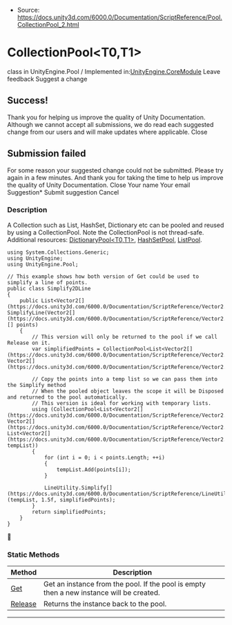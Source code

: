 * Source: https://docs.unity3d.com/6000.0/Documentation/ScriptReference/Pool.CollectionPool_2.html

# CollectionPool<T0,T1>
class in UnityEngine.Pool
/
Implemented in:[UnityEngine.CoreModule](https://docs.unity3d.com/6000.0/Documentation/ScriptReference/UnityEngine.CoreModule.html)
Leave feedback
Suggest a change
## Success!
Thank you for helping us improve the quality of Unity Documentation. Although we cannot accept all submissions, we do read each suggested change from our users and will make updates where applicable.
Close
## Submission failed
For some reason your suggested change could not be submitted. Please <a>try again</a> in a few minutes. And thank you for taking the time to help us improve the quality of Unity Documentation.
Close
Your name Your email Suggestion* Submit suggestion
Cancel
### Description
A Collection such as List, HashSet, Dictionary etc can be pooled and reused by using a CollectionPool.
Note the CollectionPool is not thread-safe. Additional resources: [DictionaryPool<T0,T1>](https://docs.unity3d.com/6000.0/Documentation/ScriptReference/Pool.DictionaryPool_2.html), [HashSetPool<T0>](https://docs.unity3d.com/6000.0/Documentation/ScriptReference/Pool.HashSetPool_1.html), [ListPool<T0>](https://docs.unity3d.com/6000.0/Documentation/ScriptReference/Pool.ListPool_1.html).
```
using System.Collections.Generic;
using UnityEngine;
using UnityEngine.Pool;  
  
// This example shows how both version of Get could be used to simplify a line of points.
public class Simplify2DLine
{
    public List<Vector2[](https://docs.unity3d.com/6000.0/Documentation/ScriptReference/Vector2.html)> SimplifyLine(Vector2[](https://docs.unity3d.com/6000.0/Documentation/ScriptReference/Vector2.html)[] points)
    {
        // This version will only be returned to the pool if we call Release on it.
        var simplifiedPoints = CollectionPool<List<Vector2[](https://docs.unity3d.com/6000.0/Documentation/ScriptReference/Vector2.html)>, Vector2[](https://docs.unity3d.com/6000.0/Documentation/ScriptReference/Vector2.html)>.Get();  
  
        // Copy the points into a temp list so we can pass them into the Simplify method
        // When the pooled object leaves the scope it will be Disposed and returned to the pool automatically.
        // This version is ideal for working with temporary lists.
        using (CollectionPool<List<Vector2[](https://docs.unity3d.com/6000.0/Documentation/ScriptReference/Vector2.html)>, Vector2[](https://docs.unity3d.com/6000.0/Documentation/ScriptReference/Vector2.html)>.Get(out List<Vector2[](https://docs.unity3d.com/6000.0/Documentation/ScriptReference/Vector2.html)> tempList))
        {
            for (int i = 0; i < points.Length; ++i)
            {
                tempList.Add(points[i]);
            }  
  
            LineUtility.Simplify[](https://docs.unity3d.com/6000.0/Documentation/ScriptReference/LineUtility.Simplify.html)(tempList, 1.5f, simplifiedPoints);
        }
        return simplifiedPoints;
    }
}

```

### Static Methods
Method | Description  
---|---  
[Get](https://docs.unity3d.com/6000.0/Documentation/ScriptReference/Pool.CollectionPool_2.Get.html) | Get an instance from the pool. If the pool is empty then a new instance will be created.  
[Release](https://docs.unity3d.com/6000.0/Documentation/ScriptReference/Pool.CollectionPool_2.Release.html) | Returns the instance back to the pool.  
* * *
